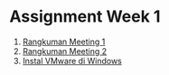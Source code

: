 # Assignment Week 1

1. [Rangkuman Meeting 1](Rangkuman-Meeting-1.md)
2. [Rangkuman Meeting 2](Rangkuman-Meeting-2.md)
3. [Instal VMware di Windows](Instalasi-VMware-di-Windows.md)
